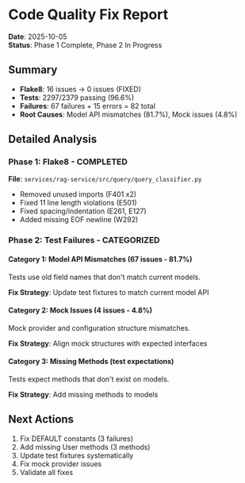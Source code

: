# Code Quality Fix Report
**Date**: 2025-10-05  
**Status**: Phase 1 Complete, Phase 2 In Progress

## Summary
- **Flake8**: 16 issues → 0 issues (FIXED)
- **Tests**: 2297/2379 passing (96.6%)
- **Failures**: 67 failures + 15 errors = 82 total
- **Root Causes**: Model API mismatches (81.7%), Mock issues (4.8%)

## Detailed Analysis

### Phase 1: Flake8 - COMPLETED
**File**: `services/rag-service/src/query/query_classifier.py`
- Removed unused imports (F401 x2)
- Fixed 11 line length violations (E501)
- Fixed spacing/indentation (E261, E127)
- Added missing EOF newline (W292)

### Phase 2: Test Failures - CATEGORIZED

#### Category 1: Model API Mismatches (67 issues - 81.7%)
Tests use old field names that don't match current models.

**Fix Strategy**: Update test fixtures to match current model API

#### Category 2: Mock Issues (4 issues - 4.8%)
Mock provider and configuration structure mismatches.

**Fix Strategy**: Align mock structures with expected interfaces

#### Category 3: Missing Methods (test expectations)
Tests expect methods that don't exist on models.

**Fix Strategy**: Add missing methods to models

## Next Actions
1. Fix DEFAULT constants (3 failures)
2. Add missing User methods (3 methods)
3. Update test fixtures systematically
4. Fix mock provider issues
5. Validate all fixes
